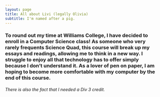 ```yaml
---
layout: page
title: All about Livi (legally Olivia)
subtitle: I'm named after a pig.
---
```

### To round out my time at Williams College, I have decided to enroll in a Computer Science class! As someone who very rarely frequents Science Quad, this course will break up my essays and readings, allowing me to think in a new way. I struggle to enjoy all that technology has to offer simply because I don’t understand it. As a lover of pen on paper, I am hoping to become more comfortable with my computer by the end of this course. 

###### There is also the fact that I needed a Div 3 credit.

